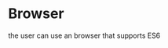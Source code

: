 <!-- # Node.js
The user shall use node.js version 12.21.0 or higher, for best performance.


# PostgreSQL
The user Database management system -->

# Browser 
the user can use an browser that supports ES6